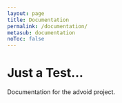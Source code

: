 ```yaml
---
layout: page
title: Documentation 
permalink: /documentation/
metasub: documentation
noToc: false
---
```


Just a Test...
==============

Documentation for the advoid project.
